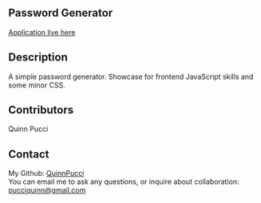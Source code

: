 ## Password Generator

  [Application live here](https://quinnpucci.github.io/password-generator/)

  ## Description
  A simple password generator. Showcase for frontend JavaScript skills and some minor CSS. 

  ## Contributors
  Quinn Pucci
  
  ## Contact
  My Github: [QuinnPucci](https://github.com/QuinnPucci)
  </br>
  You can email me to ask any questions, or inquire about collaboration: pucciquinn@gmail.com
